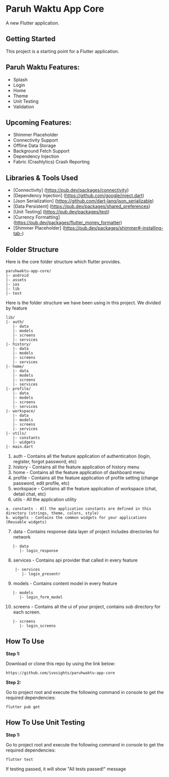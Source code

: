 # Paruh Waktu App Core

A new Flutter application.

## Getting Started

This project is a starting point for a Flutter application.

## Paruh Waktu Features:

* Splash
* Login
* Home
* Theme
* Unit Testing
* Validation

## Upcoming Features:

* Shimmer Placeholder
* Connectivity Support
* Offline Data Storage
* Background Fetch Support
* Dependency Injection
* Fabric (Crashlytics) Crash Reporting

## Libraries & Tools Used

* [Connectivity] (https://pub.dev/packages/connectivity)
* [Dependency Injection] (https://github.com/google/inject.dart)
* [Json Serialization] (https://github.com/dart-lang/json_serializable)
* [Data Persistent] (https://pub.dev/packages/shared_preferences)
* [Unit Testing] (https://pub.dev/packages/test)
* [Currency Formatting] (https://pub.dev/packages/flutter_money_formatter)
* [Shimmer Placeholder] (https://pub.dev/packages/shimmer#-installing-tab-)


## Folder Structure
Here is the core folder structure which flutter provides.

```
paruhwaktu-app-core/
|- android
|- assets
|- ios
|- lib
|- test

```

Here is the folder structure we have been using in this project. We divided by feature

```
lib/
|- auth/
   |- data
   |- models
   |- screens
   |- services
|- history/
   |- data
   |- models
   |- screens
   |- services
|- home/
   |- data
   |- models
   |- screens
   |- services
|- profile/
   |- data
   |- models
   |- screens
   |- services
|- workspace/
   |- data
   |- models
   |- screens
   |- services
|- utils/
   |- constants
   |- widgets
|- main.dart

```

1. auth - Contains all the feature application of authentication (login, register, forgot password, etc)
2. history - Contains all the feature application of history menu
3. home - Contains all the feature application of dashboard menu
4. profile - Contains all the feature application of profile setting (change password, edit profile, etc)
5. workspace - Contains all the feature application of workspace (chat, detail chat, etc)
6. utils - All the application utility

```
a. constants - All the application constants are defined in this directory (strings, theme, colors, style)
b. widgets - Contains the common widgets for your applications (Reusable widgets)
```

7. data - Contains response data layer of project includes directories for network

```
   |- data
      |- login_response
```

8. services - Contains api provider that called in every feature

```
    |- services
       |- login_presentr
```

9. models - Contains content model in every feature

```
   |- models
      |- login_form_model
```

10. screens - Contains all the ui of your project, contains sub directory for each screen.

```
   |- screens
      |- login_screens
```

## How To Use

**Step 1:**

Download or clone this repo by using the link below:

```
https://github.com/ivosights/paruhwaktu-app-core
```

**Step 2:**

Go to project root and execute the following command in console to get the required dependencies:

```
flutter pub get
```

## How To Use Unit Testing

**Step 1:**

Go to project root and execute the following command in console to get the required dependencies:

```
flutter test
```

If testing passed, it will show "All tests passed!" message